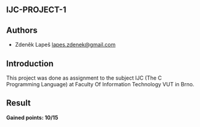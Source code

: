 IJC-PROJECT-1
---


Authors
---
* Zdeněk Lapeš <lapes.zdenek@gmail.com>


Introduction
---
This project was done as assignment to the subject IJC (The C Programming Language)
at Faculty Of Information Technology VUT in Brno.


Result
---
**Gained points: 10/15**
